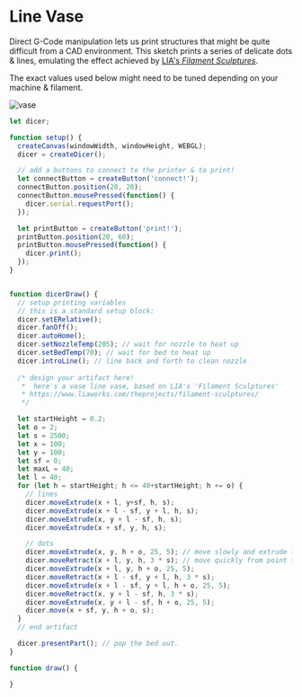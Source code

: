 # Line Vase
Direct G-Code manipulation lets us print structures that might be quite difficult from a CAD environment. This sketch prints a series of delicate dots & lines, emulating the effect achieved by [LIA's *Filament Sculptures*](https://www.liaworks.com/theprojects/filament-sculptures/).

The exact values used below might need to be tuned depending on your machine & filament. 

![vase](./assets/line-vase.png)

```javascript
let dicer;

function setup() {
  createCanvas(windowWidth, windowHeight, WEBGL);
  dicer = createDicer();

  // add a buttons to connect to the printer & to print!
  let connectButton = createButton('connect!');
  connectButton.position(20, 20);
  connectButton.mousePressed(function() {
    dicer.serial.requestPort();
  });

  let printButton = createButton('print!');
  printButton.position(20, 60);
  printButton.mousePressed(function() {
    dicer.print();
  });
}


function dicerDraw() {
  // setup printing variables
  // this is a standard setup block:
  dicer.setERelative();
  dicer.fanOff();
  dicer.autoHome();
  dicer.setNozzleTemp(205); // wait for nozzle to heat up
  dicer.setBedTemp(70); // wait for bed to heat up
  dicer.introLine(); // line back and forth to clean nozzle
    
  /* design your artifact here!
   *  here's a vase line vase, based on LIA's 'Filament Sculptures' 
   * https://www.liaworks.com/theprojects/filament-sculptures/
   */

  let startHeight = 0.2;
  let o = 2;
  let s = 2500;
  let x = 100;
  let y = 100;
  let sf = 0;
  let maxL = 40;
  let l = 40;
  for (let h = startHeight; h <= 40+startHeight; h += o) { 
    // lines
    dicer.moveExtrude(x + l, y+sf, h, s);
    dicer.moveExtrude(x + l - sf, y + l, h, s);
    dicer.moveExtrude(x, y + l - sf, h, s);
    dicer.moveExtrude(x + sf, y, h, s);

    // dots
    dicer.moveExtrude(x, y, h + o, 25, 5); // move slowly and extrude lots of filament on the dots
    dicer.moveRetract(x + l, y, h, 3 * s); // move quickly from point to point to reduce stringing
    dicer.moveExtrude(x + l, y, h + o, 25, 5);
    dicer.moveRetract(x + l - sf, y + l, h, 3 * s);
    dicer.moveExtrude(x + l - sf, y + l, h + o, 25, 5);
    dicer.moveRetract(x, y + l - sf, h, 3 * s);
    dicer.moveExtrude(x, y + l - sf, h + o, 25, 5);
    dicer.move(x + sf, y, h + o, s);
  }
  // end artifact

  dicer.presentPart(); // pop the bed out. 
}

function draw() {

}
```
